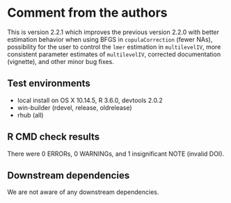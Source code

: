 # Comment from the authors
This is version 2.2.1 which improves the previous version 2.2.0 with better estimation behavior when using BFGS in `copulaCorrection` (fewer NAs), possibility for the user to control the `lmer` estimation in `multilevelIV`, more consistent parameter estimates of `multilevelIV`, corrected documentation (vignette), and other minor bug fixes.


## Test environments
* local install on OS X 10.14.5, R 3.6.0, devtools 2.0.2
* win-builder (rdevel, release, oldrelease)
* rhub (all)

## R CMD check results 
There were 0 ERRORs, 0 WARNINGs, and 1 insignificant NOTE (invalid DOI).

## Downstream dependencies
We are not aware of any downstream dependencies.
